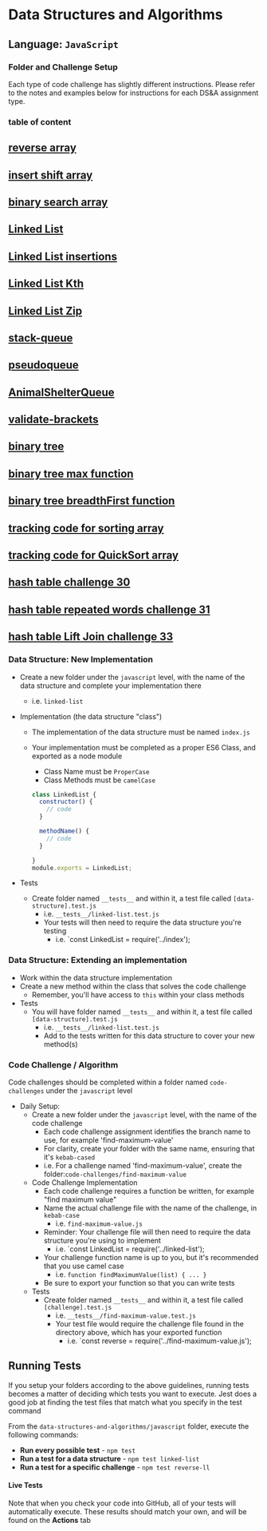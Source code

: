 # Data Structures and Algorithms

## Language: `JavaScript`

### Folder and Challenge Setup


Each type of code challenge has slightly different instructions. Please refer to the notes and examples below for instructions for each DS&A assignment type.

### table of content 
[reverse array](https://github.com/MarahAlrefaai/data-structures-and-algorithms/blob/main/javascript/arrayReverse/challenge_readme.md)
------------------------------------
[insert shift array](https://github.com/MarahAlrefaai/data-structures-and-algorithms/blob/array-insert-shift/javascript/arrayInsertShift/array-insert-shift.md)
------------------------------------
[binary search array](https://github.com/MarahAlrefaai/data-structures-and-algorithms/blob/array-binary-search/javascript/array-binary-search/array-binary-search.md)
------------------------------------
[Linked List](https://github.com/MarahAlrefaai/data-structures-and-algorithms/pull/4)
------------------------------------
[Linked List insertions](https://github.com/MarahAlrefaai/data-structures-and-algorithms/pull/7)
------------------------------------
[Linked List Kth](https://github.com/MarahAlrefaai/data-structures-and-algorithms/pull/8)
------------------------------------
[Linked List Zip](https://github.com/MarahAlrefaai/data-structures-and-algorithms/pull/10)
------------------------------------
[stack-queue](https://github.com/MarahAlrefaai/data-structures-and-algorithms/pull/13)
------------------------------------
[pseudoqueue](https://github.com/MarahAlrefaai/data-structures-and-algorithms/pull/17)
------------------------------------
[AnimalShelterQueue](https://github.com/MarahAlrefaai/data-structures-and-algorithms/pull/21)
------------------------------------
[validate-brackets](https://github.com/MarahAlrefaai/data-structures-and-algorithms/pull/22)
------------------------------------
[binary tree ](https://github.com/MarahAlrefaai/data-structures-and-algorithms/pull/26)
------------------------------------
[binary tree max function  ](https://github.com/MarahAlrefaai/data-structures-and-algorithms/pull/24)
------------------------------------
[binary tree breadthFirst function  ](https://github.com/MarahAlrefaai/data-structures-and-algorithms/pull/25)
------------------------------------
[tracking code for sorting array   ](https://github.com/MarahAlrefaai/data-structures-and-algorithms/pull/28)
------------------------------------
[tracking code for QuickSort array   ](https://github.com/MarahAlrefaai/data-structures-and-algorithms/pull/29)
------------------------------------
[hash table challenge 30   ](https://github.com/MarahAlrefaai/data-structures-and-algorithms/pull/30)
------------------------------------
[hash table repeated words challenge 31   ](https://github.com/MarahAlrefaai/data-structures-and-algorithms/pull/32)
------------
[hash table Lift Join  challenge 33   ](https://github.com/MarahAlrefaai/data-structures-and-algorithms/pull/33)
----
### Data Structure: New Implementation

- Create a new folder under the `javascript` level, with the name of the data structure and complete your implementation there
  - i.e. `linked-list`
- Implementation (the data structure "class")
  - The implementation of the data structure must be named `index.js`
  - Your implementation must be completed as a proper ES6 Class, and exported as a node module
    - Class Name must be `ProperCase`
    - Class Methods must be `camelCase`

    ```javascript
    class LinkedList {
      constructor() {
        // code
      }

      methodName() {
        // code
      }

    }
    module.exports = LinkedList;
    ```

- Tests
  - Create folder named `__tests__` and within it, a test file called `[data-structure].test.js`
    - i.e. `__tests__/linked-list.test.js`
    - Your tests will then need to require the data structure you're testing
      - i.e. `const LinkedList = require('../index');

### Data Structure: Extending an implementation

- Work within the data structure implementation
- Create a new method within the class that solves the code challenge
  - Remember, you'll have access to `this` within your class methods
- Tests
  - You will have folder named `__tests__` and within it, a test file called `[data-structure].test.js`
    - i.e. `__tests__/linked-list.test.js`
    - Add to the tests written for this data structure to cover your new method(s)

### Code Challenge / Algorithm

Code challenges should be completed within a folder named `code-challenges` under the `javascript` level

- Daily Setup:
  - Create a new folder under the `javascript` level, with the name of the code challenge
    - Each code challenge assignment identifies the branch name to use, for example 'find-maximum-value'
    - For clarity, create your folder with the same name, ensuring that it's `kebab-cased`
    - i.e. For a challenge named 'find-maximum-value', create the folder:`code-challenges/find-maximum-value`
  - Code Challenge Implementation
    - Each code challenge requires a function be written, for example "find maximum value"
    - Name the actual challenge file with the name of the challenge, in `kebab-case`
      - i.e. `find-maximum-value.js`
    - Reminder: Your challenge file will then need to require the data structure you're using to implement
      - i.e. `const LinkedList = require('../linked-list');
    - Your challenge function name is up to you, but it's recommended that you use camel case
      - i.e. `function findMaximumValue(list) { ... }`
    - Be sure to export your function so that you can write tests
  - Tests
    - Create folder named `__tests__` and within it, a test file called `[challenge].test.js`
      - i.e. `__tests__/find-maximum-value.test.js`
      - Your test file would require the challenge file found in the directory above, which has your exported function
        - i.e. `const reverse = require('../find-maximum-value.js');

## Running Tests

If you setup your folders according to the above guidelines, running tests becomes a matter of deciding which tests you want to execute.  Jest does a good job at finding the test files that match what you specify in the test command

From the `data-structures-and-algorithms/javascript` folder, execute the following commands:

- **Run every possible test** - `npm test`
- **Run a test for a data structure** - `npm test linked-list`
- **Run a test for a specific challenge** - `npm test reverse-ll`

#### Live Tests

Note that when you check your code into GitHub, all of your tests will automatically execute. These results should match your own, and will be found on the  **Actions** tab
